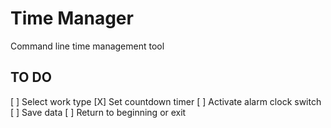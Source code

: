 # Time Manager
Command line time management tool

## TO DO
[ ] Select work type 
[X] Set countdown timer
[ ] Activate alarm clock switch
[ ] Save data
[ ] Return to beginning or exit